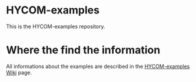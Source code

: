 # HYCOM-examples

This is the HYCOM-examples repository.

# Where the find the information

All informations about the examples are described in the [HYCOM-examples Wiki](https://github.com/HYCOM/HYCOM-exmaples/wiki) page. 
